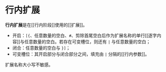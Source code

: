 # 行内扩展

**行内扩展**是在[[行内阶段]]使用的[[扩展]]。

- 开启：`[{`、任意数量的空白、`#`、剪除首尾空白后作为扩展名称的单行<wbr />
  [[逐字内容]]与任意数量的空白。若存在可变槽位，则还有 `|` 与任意数量的空白；
- 闭合：任意数量的空白与 `}]`；
- 可变槽位：其开启部分与闭合部分之间，填充由 `|` 分隔的[[行内参数]]。

扩展名称大小写不敏感。

